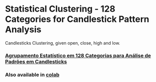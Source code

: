 # Statistical Clustering - 128 Categories for Candlestick Pattern Analysis
Candlesticks Clustering, given open, close, high and low.

### [Agrupamento Estatístico em 128 Categorias para Análise de Padrões em Candlesticks](https://juliana-auzier.medium.com/identificando-padr%C3%B5es-em-candlestick-c72ef3debace)

### Also available in [colab](https://colab.research.google.com/drive/1ZQ6db4wcK1CE8XFYbZ95mr3-To9YWZq2?usp=sharing)
